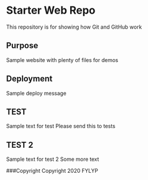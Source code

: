 # Starter Web Repo

This repository is for showing how Git and GitHub work

## Purpose

Sample website with plenty of files for demos

## Deployment

Sample deploy message

## TEST

Sample text for test 
Please send this to tests

## TEST 2

Sample text for test 2
Some more text

###Copyright
Copyright 2020 FYLYP